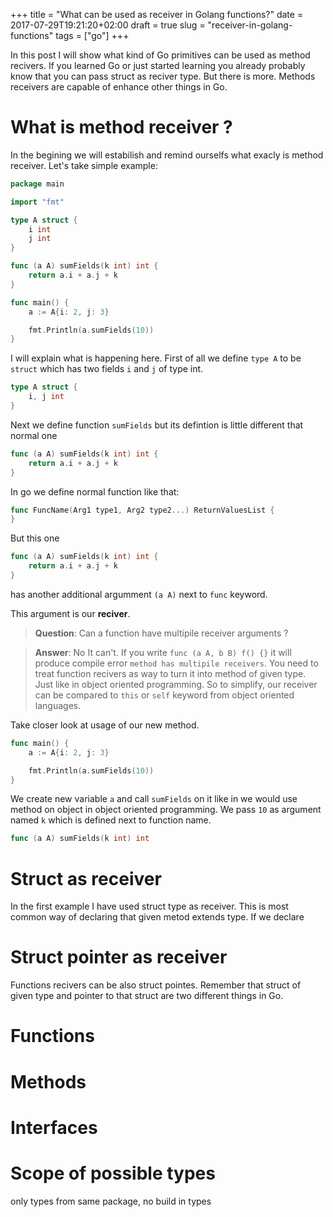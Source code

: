 +++
title = "What can be used as receiver in Golang functions?"
date = 2017-07-29T19:21:20+02:00
draft = true
slug = "receiver-in-golang-functions"
tags = ["go"]
+++

In this post I will show what kind of Go primitives can be used
as method recivers. If you learned Go or just started learning
you already probably know that you can pass struct
as reciver type. But there is more. Methods receivers are
capable of enhance other things in Go.

<!--more-->

# What is method receiver ?
In the begining we will estabilish and remind ourselfs what
exacly is method receiver. Let's take simple example:

```go
package main

import "fmt"

type A struct {
    i int
    j int
}

func (a A) sumFields(k int) int {
    return a.i + a.j + k
}

func main() {
    a := A{i: 2, j: 3}

    fmt.Println(a.sumFields(10))
}
```

I will explain what is happening here. First of all we define
`type A` to be `struct` which has two fields `i` and `j` of type int.

```go
type A struct {
    i, j int
}
```

Next we define function `sumFields` but its defintion is little
different that normal one

```go
func (a A) sumFields(k int) int {
    return a.i + a.j + k
}
```

In go we define normal function like that:

```go
func FuncName(Arg1 type1, Arg2 type2...) ReturnValuesList {
}
```

But this one

```go
func (a A) sumFields(k int) int {
    return a.i + a.j + k
}
```

has another additional argumment `(a A)` next to `func` keyword.

This argument is our **reciver**.

> **Question**: Can a function have multipile receiver arguments ?

> **Answer**: No It can't. If you write `func (a A, b B) f() {}`
> it will produce compile error `method has multipile receivers`.
> You need to treat function recivers as way to turn it into method
> of given type. Just like in object oriented programming. So
> to simplify, our receiver can be compared to `this` or `self`
> keyword from object oriented languages.

Take closer look at usage of our new method.

```go
func main() {
    a := A{i: 2, j: 3}

    fmt.Println(a.sumFields(10))
}
```

We create new variable `a` and call `sumFields` on it like
in we would use method on object in object oriented programming.
We pass `10` as argument named `k` which is defined next to function
name.

```go
func (a A) sumFields(k int) int
```

# Struct as receiver
In the first example I have used struct type as receiver.
This is most common way of declaring that given metod
extends type. If we declare 


# Struct pointer as receiver
Functions recivers can be also struct pointes. Remember that
struct of given type and pointer to that struct are two
different things in Go.

# Functions

# Methods

# Interfaces

# Scope of possible types
only types from same package, no build in types
